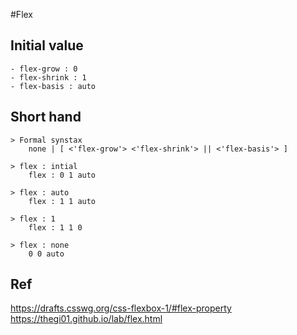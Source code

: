 #Flex


## Initial value
	- flex-grow : 0
	- flex-shrink : 1
	- flex-basis : auto


## Short hand
	> Formal synstax
		none | [ <'flex-grow'> <'flex-shrink'> || <'flex-basis'> ]

	> flex : intial
		flex : 0 1 auto

	> flex : auto
		flex : 1 1 auto

	> flex : 1
		flex : 1 1 0

	> flex : none 
		0 0 auto



## Ref	
https://drafts.csswg.org/css-flexbox-1/#flex-property
https://thegi01.github.io/lab/flex.html